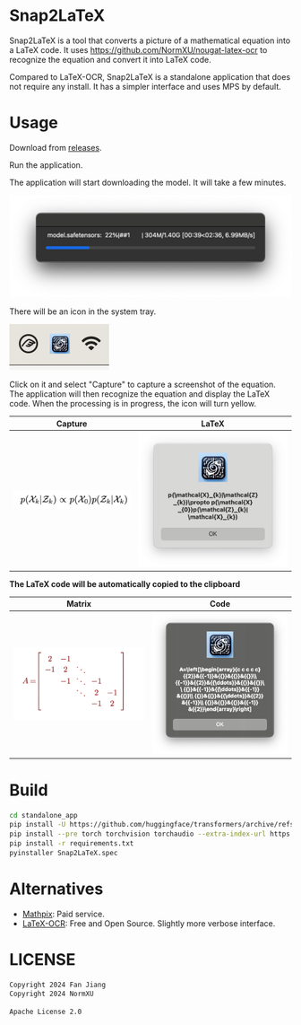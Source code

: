 # Snap2LaTeX

Snap2LaTeX is a tool that converts a picture of a mathematical equation into a LaTeX code. It uses https://github.com/NormXU/nougat-latex-ocr to recognize the equation and convert it into LaTeX code.

Compared to LaTeX-OCR, Snap2LaTeX is a standalone application that does not require any install. It has a simpler interface and uses MPS by default.

# Usage

Download from [releases](https://github.com/ProfFan/Snap2LaTeX/releases).

Run the application.

The application will start downloading the model. It will take a few minutes.

![](./images/downloading.png)

There will be an icon in the system tray.

![](./images/dock-icon.png)

Click on it and select "Capture" to capture a screenshot of the equation. The application will then recognize the equation and display the LaTeX code. When the processing is in progress, the icon will turn yellow.

| Capture | LaTeX |
| --- | --- |
| ![](./images/latex-img.png) | ![](./images/screenshot.png) |

**The LaTeX code will be automatically copied to the clipboard**

| Matrix | Code |
| --- | --- |
| ![](./matrix.png) | ![](./images/array.png) |

# Build

```bash
cd standalone_app
pip install -U https://github.com/huggingface/transformers/archive/refs/heads/main.zip
pip install --pre torch torchvision torchaudio --extra-index-url https://download.pytorch.org/whl/nightly/cpu -U
pip install -r requirements.txt
pyinstaller Snap2LaTeX.spec
```

# Alternatives

- [Mathpix](https://mathpix.com/): Paid service.
- [LaTeX-OCR](https://github.com/lukas-blecher/LaTeX-OCR): Free and Open Source. Slightly more verbose interface.

# LICENSE

```
Copyright 2024 Fan Jiang
Copyright 2024 NormXU

Apache License 2.0
```
